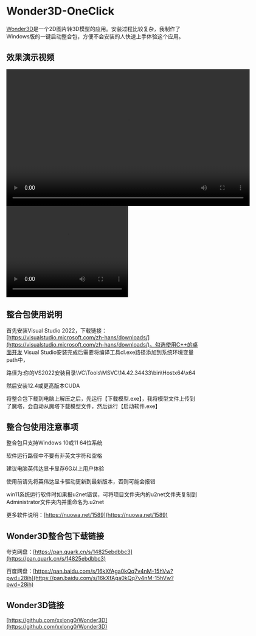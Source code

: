 # Wonder3D-OneClick

[Wonder3D](https://github.com/xxlong0/Wonder3D)是一个2D图片转3D模型的应用。安装过程比较复杂，我制作了Windows版的一键启动整合包，方便不会安装的人快速上手体验这个应用。

## 效果演示视频

<video width="640" height="360" controls>
  <source src="https://github.com/aidayang/Wonder3D-OneClick/raw/refs/heads/main/asssets/%E6%95%88%E6%9E%9C%E6%BC%94%E7%A4%BA.mp4" type="video/mp4">
  Your browser does not support the video tag.
</video>

<video width="320" height="240" controls>
    <source src="https://github.com/aidayang/Wonder3D-OneClick/blob/main/asssets/%E6%95%88%E6%9E%9C%E6%BC%94%E7%A4%BA.mp4" type="video/mp4">
</video>

## 整合包使用说明

首先安装Visual Studio 2022，下载链接：[https://visualstudio.microsoft.com/zh-hans/downloads/](https://visualstudio.microsoft.com/zh-hans/downloads/)。勾选使用C++的桌面开发
Visual Studio安装完成后需要将编译工具cl.exe路径添加到系统环境变量path中，

路径为:你的VS2022安装目录\VC\Tools\MSVC\14.42.34433\bin\Hostx64\x64

然后安装12.4或更高版本CUDA

将整合包下载到电脑上解压之后，先运行【下载模型.exe】，我将模型文件上传到了魔塔，会自动从魔塔下载模型文件，然后运行【启动软件.exe】

## 整合包使用注意事项

整合包只支持Windows 10或11 64位系统

软件运行路径中不要有非英文字符和空格

建议电脑英伟达显卡显存6G以上用户体验

使用前请先将英伟达显卡驱动更新到最新版本，否则可能会报错

win11系统运行软件时如果报u2net错误，可将项目文件夹内的u2net文件夹复制到Administrator文件夹内并重命名为.u2net

更多软件说明：[https://nuowa.net/1589](https://nuowa.net/1589)

## Wonder3D整合包下载链接

夸克网盘：[https://pan.quark.cn/s/14825ebdbbc3](https://pan.quark.cn/s/14825ebdbbc3)

百度网盘：[https://pan.baidu.com/s/16kXfAga0kQq7v4nM-15hVw?pwd=28ih](https://pan.baidu.com/s/16kXfAga0kQq7v4nM-15hVw?pwd=28ih)

## Wonder3D链接

[https://github.com/xxlong0/Wonder3D](https://github.com/xxlong0/Wonder3D)
